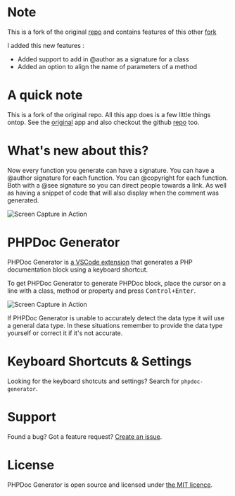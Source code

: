 # Note
This is a fork of the original [repo](https://github.com/ronvanderheijden/vscode-phpdoc-generator) and contains features of this other [fork](https://github.com/Samuel-Hinchliffe/vscode-phpdoc-generator.git)

I added this new features :
  - Added support to add in @author as a signature for a class
  - Added an option to align the name of parameters of a method
# A quick note
This is a fork of the original repo. All this app does is a few little things ontop. See the [original](https://marketplace.visualstudio.com/items?itemName=ronvanderheijden.phpdoc-generator) app and also checkout the github [repo](https://github.com/ronvanderheijden/vscode-phpdoc-generator) too.

# What's new about this?
Now every function you generate can have a signature. You can have a @author signature for each function. You can @copyright for each function. Both with a @see signature so you can direct people towards a link. As well as having a snippet of code that will also display when the comment was generated.

![Screen Capture in Action](https://raw.githubusercontent.com/Samuel-Hinchliffe/vscode-phpdoc-generator/master/assets/example.png)
# PHPDoc Generator

PHPDoc Generator is [a VSCode extension](https://marketplace.visualstudio.com/items?itemName=ronvanderheijden.phpdoc-generator) that generates a PHP documentation block using a keyboard shortcut.

To get PHPDoc Generator to generate PHPDoc block, place the cursor on a line with a class, method or property and press <kbd>Control+Enter</kbd>.

![Screen Capture in Action](https://raw.githubusercontent.com/ronvanderheijden/vscode-phpdoc-generator/master/assets/screencast.gif)

If PHPDoc Generator is unable to accurately detect the data type it will use a general data type. In these situations remember to provide the data type yourself or correct it if it's not accurate.
<!--PHPDoc Generator can also update the PHPDoc blocks for you.-->

# Keyboard Shortcuts & Settings
Looking for the keyboard shotcuts and settings? Search for `phpdoc-generator`.

# Support
Found a bug? Got a feature request?  [Create an issue](https://github.com/ronvanderheijden/vscode-phpdoc-generator/issues).

# License
PHPDoc Generator is open source and licensed under [the MIT licence](https://github.com/ronvanderheijden/vscode-phpdoc-generator/blob/master/LICENSE.txt).
